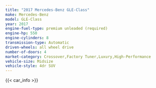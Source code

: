 ```yaml
---
title: "2017 Mercedes-Benz GLE-Class"
make: Mercedes-Benz
model: GLE-Class
year: 2017
engine-fuel-type: premium unleaded (required)
engine-hp: 550
engine-cylinders: 8
transmission-type: Automatic
driven-wheels: all wheel drive
number-of-doors: 4
market-category: Crossover,Factory Tuner,Luxury,High-Performance
vehicle-size: Midsize
vehicle-style: 4dr SUV
---
```


{{< car_info >}}
